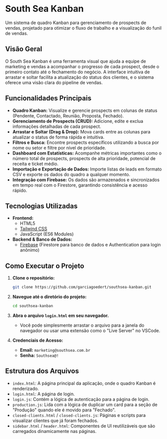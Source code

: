 # South Sea Kanban

Um sistema de quadro Kanban para gerenciamento de prospects de vendas, projetado para otimizar o fluxo de trabalho e a visualização do funil de vendas.

## Visão Geral

O South Sea Kanban é uma ferramenta visual que ajuda a equipe de marketing e vendas a acompanhar o progresso de cada prospect, desde o primeiro contato até o fechamento do negócio. A interface intuitiva de arrastar e soltar facilita a atualização do status dos clientes, e o sistema oferece uma visão clara do pipeline de vendas.

## Funcionalidades Principais

- **Quadro Kanban:** Visualize e gerencie prospects em colunas de status (Pendente, Contactado, Reunião, Proposta, Fechado).
- **Gerenciamento de Prospects (CRUD):** Adicione, edite e exclua informações detalhadas de cada prospect.
- **Arrastar e Soltar (Drag & Drop):** Mova cards entre as colunas para atualizar o status de forma rápida e intuitiva.
- **Filtros e Busca:** Encontre prospects específicos utilizando a busca por nome ou setor e filtre por nível de prioridade.
- **Dashboard com Estatísticas:** Acompanhe métricas importantes como o número total de prospects, prospects de alta prioridade, potencial de receita e ticket médio.
- **Importação e Exportação de Dados:** Importe listas de leads em formato CSV e exporte os dados do quadro a qualquer momento.
- **Integração com Firebase:** Os dados são armazenados e sincronizados em tempo real com o Firestore, garantindo consistência e acesso rápido.

## Tecnologias Utilizadas

- **Frontend:**
  - HTML5
  - [Tailwind CSS](https://tailwindcss.com/)
  - JavaScript (ES6 Modules)
- **Backend & Banco de Dados:**
  - [Firebase](https://firebase.google.com/) (Firestore para banco de dados e Authentication para login anônimo)

## Como Executar o Projeto

1.  **Clone o repositório:**
    ```bash
    git clone https://github.com/garciagoedert/southsea-kanban.git
    ```
2.  **Navegue até o diretório do projeto:**
    ```bash
    cd southsea-kanban
    ```
3.  **Abra o arquivo `login.html` em seu navegador.**
    - Você pode simplesmente arrastar o arquivo para a janela do navegador ou usar uma extensão como o "Live Server" no VSCode.

4.  **Credenciais de Acesso:**
    - **Email:** `marketing@southsea.com.br`
    - **Senha:** `Southsea@!`

## Estrutura dos Arquivos

- `index.html`: A página principal da aplicação, onde o quadro Kanban é renderizado.
- `login.html`: A página de login.
- `login.js`: Contém a lógica de autenticação para a página de login.
- `production.js`: Lida com a lógica de duplicar um card para a seção de "Produção" quando ele é movido para "Fechado".
- `closed-clients.html` / `closed-clients.js`: Páginas e scripts para visualizar clientes que já foram fechados.
- `sidebar.html` / `header.html`: Componentes de UI reutilizáveis que são carregados dinamicamente nas páginas.
